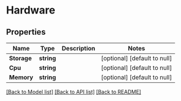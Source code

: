 # Hardware

## Properties
Name | Type | Description | Notes
------------ | ------------- | ------------- | -------------
**Storage** | **string** |  | [optional] [default to null]
**Cpu** | **string** |  | [optional] [default to null]
**Memory** | **string** |  | [optional] [default to null]

[[Back to Model list]](../README.md#documentation-for-models) [[Back to API list]](../README.md#documentation-for-api-endpoints) [[Back to README]](../README.md)


